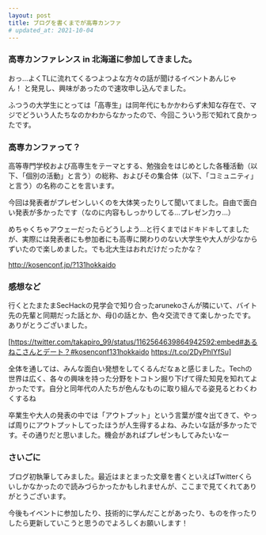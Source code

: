 ```yaml
---
layout: post
title: ブログを書くまでが高専カンファ
# updated_at: 2021-10-04
---
```




### 高専カンファレンス in 北海道に参加してきました。

おっ…よくTLに流れてくるつよつよな方々の話が聞けるイベントあんじゃん！ と発見し、興味があったので速攻申し込んでました。

ふつうの大学生にとっては「高専生」は同年代にもかかわらず未知な存在で、マジでどういう人たちなのかわからなかったので、今回こういう形で知れて良かったです。




### 高専カンファって？

高等専門学校および高専生をテーマとする、勉強会をはじめとした各種活動（以下、「個別の活動」と言う）の総称、およびその集合体（以下、「コミュニティ」と言う）の名称のことを言います。

今回は発表者がプレゼンしいくのを大体笑ったりして聞いてました。自由で面白い発表が多かったです（なのに内容もしっかりしてる…プレゼン力ゥ…）

めちゃくちゃアウェーだったらどうしよう…と行くまではドキドキしてましたが、実際には発表者にも参加者にも高専に関わりのない大学生や大人が少なからずいたので楽しめました。でも北大生はおれだけだったかな？

http://kosenconf.jp/?131hokkaido


### 感想など

行くとたまたまSecHackの見学会で知り合ったarunekoさんが隣にいて、バイト先の先輩と同期だった話とか、母()の話とか、色々交流できて楽しかったです。ありがとうございました。

[https://twitter.com/takapiro_99/status/1162564639864942592:embed#あるねこさんとデート？#kosenconf131hokkaido https://t.co/2DyPhIYfSu]

全体を通しては、みんな面白い発想をしてくるんだなぁと感じました。Techの世界は広く、各々の興味を持った分野をトコトン掘り下げて得た知見を知れてよかったです。自分と同年代の人たちが色んなものに取り組んでる姿見るとわくわくするね

卒業生や大人の発表の中では「アウトプット」という言葉が度々出てきて、やっぱ周りにアウトプットしてったほうが人生得するよね、みたいな話が多かったです。その通りだと思いました。機会があればプレゼンもしてみたいなー




### さいごに

ブログ初執筆してみました。最近はまとまった文章を書くといえばTwitterくらいしかなかったので読みづらかったかもしれませんが、ここまで見てくれてありがとうございます。

今後もイベントに参加したり、技術的に学んだことがあったり、ものを作ったりしたら更新していこうと思うのでよろしくお願いします！